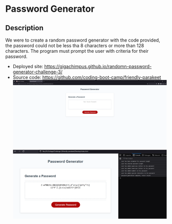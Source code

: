 # Password Generator

## Description
We were to create a random password generator with the code provided, the password could not be less tha 8 characters or more than 128 characters. The program must prompt the user with criteria for their password.
* Deployed site: https://gigachimpus.github.io/randomn-password-generator-challenge-3/
* Source code: https://github.com/coding-boot-camp/friendly-parakeet
![Before password generation](https://github.com/GigaChimpus/randomn-password-generator-challenge-3/blob/main/Images/C3.PNG)
![post password generation](https://github.com/GigaChimpus/randomn-password-generator-challenge-3/blob/main/Images/c32.PNG)
